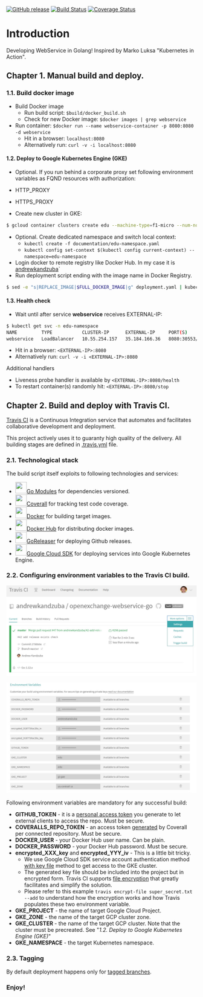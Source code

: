 [![GitHub release](https://img.shields.io/github/release/andrewkandzuba/openexchange-webservice-go.svg)](https://github.com/andrewkandzuba/openexchange-webservice-go/releases) [![Build Status](https://travis-ci.com/andrewkandzuba/openexchange-webservice-go.svg?branch=master)](https://travis-ci.com/andrewkandzuba/openexchange-webservice-go) [![Coverage Status](https://coveralls.io/repos/github/andrewkandzuba/openexchange-webservice-go/badge.svg?branch=master)](https://coveralls.io/github/andrewkandzuba/openexchange-webservice-go?branch=master)

# Introduction 

Developing WebService in Golang! Inspired by Marko Luksa "Kubernetes in Action".

## Chapter 1. Manual build and deploy.

### 1.1. Build docker image 

- Build Docker image
  - Run build script: `$build/docker_build.sh`
  - Check for new Docker image: `$docker images | grep webservice`
- Run container: `$docker run --name webservice-container -p 8080:8080 -d webservice`
  - Hit in a browser: `localhost:8080`
  - Alternatively run: `curl -v -i localhost:8080`
  
#### 1.2. Deploy to Google Kubernetes Engine (GKE)

- Optional. If you run behind a corporate proxy set following environment variables as FQND resources with authorization:
 - HTTP_PROXY 
 - HTTPS_PROXY 

- Create new cluster in GKE: 
```bash
$ gcloud container clusters create edu --machine-type=f1-micro --num-nodes=3 --zone=us-central1-a 
``` 
- Optional. Create dedicated namespace and switch local context:
    - `kubectl create -f documentation/edu-namespace.yaml`
    - `kubectl config set-context $(kubectl config current-context) --namespace=edu-namespace`    
- Login docker to remote registry like Docker Hub. In my case it is [andrewkandzuba](https://cloud.docker.com/repository/docker/andrewkandzuba)` 
- Run deployment script ending with the image name in Docker Registry.
```bash
$ sed -e "s|REPLACE_IMAGE|$FULL_DOCKER_IMAGE|g" deployment.yaml | kubectl apply -f -
```  

#### 1.3. Health check

- Wait until after service **webservice** receives EXTERNAL-IP:
```bash
$ kubectl get svc -n edu-namespace
NAME         TYPE           CLUSTER-IP      EXTERNAL-IP     PORT(S)          AGE
webservice   LoadBalancer   10.55.254.157   35.184.166.36   8080:30553/TCP   2m
```
- Hit in a browser: `<EXTERNAL-IP>:8080`
- Alternatively run: `curl -v -i <EXTERNAL-IP>:8080` 

Additional handlers

- Liveness probe handler is available by `<EXTERNAL-IP>:8080/health`
- To restart container(s) randomly hit: `<EXTERNAL-IP>:8080/stop` 

## Chapter 2. Build and deploy with Travis CI. 

[Travis CI](https://docs.travis-ci.com/user/for-beginners/) is a Continuous Integration service that automates and facilitates 
collaborative development and deployment.

This project actively uses it to guaranty high quality of the delivery. All building stages are defined in [.travis.yml](.travis.yml) file. 

### 2.1. Technological stack

The build script itself exploits to following technologies and services:

- <img src="https://user-images.githubusercontent.com/3613230/41752586-476b0b24-7596-11e8-95fe-8fd3faa21e8a.png" width="30" height="30">[Go Modules](https://github.com/golang/go/wiki/Modules) for dependencies versioned. 
- <img src="https://coveralls.io/assets/coveralls_logo-bbcdaf48b4b89e4f878f9d12d52733d2e878e44e656bbd59a5e29800ba4ba393.svg" width="30" height="30">[Coverall](https://docs.coveralls.io/go) for tracking test code coverage. 
- <img src="https://i0.wp.com/www.waldo.be/wp-content/uploads/2017/11/docker-logo.png?fit=269%2C201" width="30" height="30">[Docker](https://www.docker.com/) for building target images. 
- <img src="https://i0.wp.com/www.waldo.be/wp-content/uploads/2017/11/docker-logo.png?fit=269%2C201" width="30" height="30">[Docker Hub](https://hub.docker.com/) for distributing docker images.
- <img src="https://github.com/goreleaser.png" width="30" height="30">[GoReleaser](https://goreleaser.com/) for deploying Github releases.
- <img src="https://cloud.google.com/_static/9b2935c280/images/cloud/cloud-logo.svg" width="30" height="30">[Google Cloud SDK](https://cloud.google.com/sdk/) for deploying services into Google Kubernetes Engine.

### 2.2. Configuring environment variables to the Travis CI build. 

![](documentation/travis-ci-settings-1.jpg)

![](documentation/travis-ci-settings-2.jpg)

Following environment variables are mandatory for any successful build: 

- **GITHUB_TOKEN** - it is a [personal access token](https://help.github.com/en/articles/creating-a-personal-access-token-for-the-command-line) you generate to let external clients to access the repo. Must be secure.
- **COVERALLS_REPO_TOKEN** - an access token [generated](https://docs.coveralls.io/api-introduction) by Coverall per connected repository. Must be secure.
- **DOCKER_USER** - your Docker Hub user name. Can be plain.
- **DOCKER_PASSWORD** - your Docker Hub password. Must be secure.
- **encrypted_XXX_key** and **encrypted_YYY_iv** - This is a little bit tricky. 
    - We use Google Cloud SDK service account authentication method [with key file](https://cloud.google.com/sdk/gcloud/reference/auth/activate-service-account) method to get access to the GKE cluster. 
    - The generated key file should be included into the project but in encrypted form. Travis CI supports [file encryption](https://docs.travis-ci.com/user/encrypting-files/) that greatly facilitates and simplify the solution.
    - Please refer to this example `travis encrypt-file super_secret.txt --add` to understand how the encryption works and how Travis populates these two environment variable.
- **GKE_PROJECT** - the name of target Google Cloud Project.
- **GKE_ZONE** - the name of the target GCP cluster zone.
- **GKE_CLUSTER** - the name of the target GCP cluster. Note that the cluster must be precreated. See "_1.2. Deploy to Google Kubernetes Engine (GKE)_"
- **GKE_NAMESPACE** - the target Kubernetes namespace. 

### 2.3. Tagging

By default deployment happens only for [tagged branches](https://goreleaser.com/).
 
### Enjoy!
